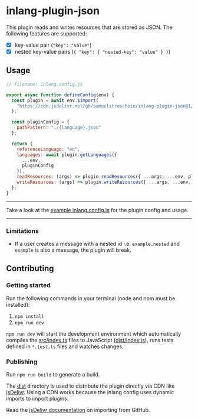 # inlang-plugin-json

This plugin reads and writes resources that are stored as JSON. The following features are supported:

- [x] key-value pair (`"key": "value"`)
- [x] nested key-value pairs (`{ "key": { "nested-key": "value" } }`)

## Usage

```js
// filename: inlang.config.js

export async function defineConfig(env) {
  const plugin = await env.$import(
    "https://cdn.jsdelivr.net/gh/samuelstroschein/inlang-plugin-json@1/dist/index.js"
  );

  const pluginConfig = {
    pathPattern: "./{language}.json"
  };

  return {
    referenceLanguage: "en",
    languages: await plugin.getLanguages({
      ...env,
      pluginConfig
    }),
    readResources: (args) => plugin.readResources({ ...args, ...env, pluginConfig }),
    writeResources: (args) => plugin.writeResources({ ...args, ...env, pluginConfig })
  };
}
```

---

Take a look at the [example inlang.config.js](./example/inlang.config.js) for the plugin config and usage.

---

### Limitations

- If a user creates a message with a nested id i.e. `example.nested` and `example` is also a message, the plugin will break.

## Contributing

### Getting started

Run the following commands in your terminal (node and npm must be installed):

1. `npm install`
2. `npm run dev`

`npm run dev` will start the development environment which automatically compiles the [src/index.ts](./src/index.ts) files to JavaScript ([dist/index.js](dist/index.js)), runs tests defined in `*.test.ts` files and watches changes.

### Publishing

Run `npm run build` to generate a build.

The [dist](./dist/) directory is used to distribute the plugin directly via CDN like [jsDelivr](https://www.jsdelivr.com/). Using a CDN works because the inlang config uses dynamic imports to import plugins.

Read the [jsDelivr documentation](https://www.jsdelivr.com/?docs=gh) on importing from GitHub.
